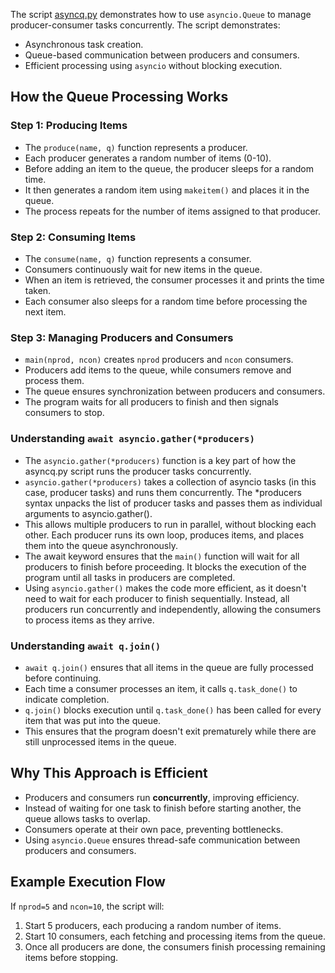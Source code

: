 The script [asyncq.py](./asyncq.py) demonstrates how to use `asyncio.Queue` to manage producer-consumer tasks concurrently. The script demonstrates:
- Asynchronous task creation.
- Queue-based communication between producers and consumers.
- Efficient processing using `asyncio` without blocking execution.

## How the Queue Processing Works

### Step 1: Producing Items
- The `produce(name, q)` function represents a producer.
- Each producer generates a random number of items (0-10).
- Before adding an item to the queue, the producer sleeps for a random time.
- It then generates a random item using `makeitem()` and places it in the queue.
- The process repeats for the number of items assigned to that producer.

### Step 2: Consuming Items
- The `consume(name, q)` function represents a consumer.
- Consumers continuously wait for new items in the queue.
- When an item is retrieved, the consumer processes it and prints the time taken.
- Each consumer also sleeps for a random time before processing the next item.

### Step 3: Managing Producers and Consumers
- `main(nprod, ncon)` creates `nprod` producers and `ncon` consumers.
- Producers add items to the queue, while consumers remove and process them.
- The queue ensures synchronization between producers and consumers.
- The program waits for all producers to finish and then signals consumers to stop.

### Understanding `await asyncio.gather(*producers)`
- The `asyncio.gather(*producers)` function is a key part of how the asyncq.py script runs the producer tasks concurrently.
- `asyncio.gather(*producers)` takes a collection of asyncio tasks (in this case, producer tasks) and runs them concurrently. The *producers syntax unpacks the list of producer tasks and passes them as individual arguments to asyncio.gather().
- This allows multiple producers to run in parallel, without blocking each other. Each producer runs its own loop, produces items, and places them into the queue asynchronously.
- The await keyword ensures that the `main()` function will wait for all producers to finish before proceeding. It blocks the execution of the program until all tasks in producers are completed.
- Using `asyncio.gather()` makes the code more efficient, as it doesn't need to wait for each producer to finish sequentially. Instead, all producers run concurrently and independently, allowing the consumers to process items as they arrive.

### Understanding `await q.join()`
- `await q.join()` ensures that all items in the queue are fully processed before continuing.
- Each time a consumer processes an item, it calls `q.task_done()` to indicate completion.
- `q.join()` blocks execution until `q.task_done()` has been called for every item that was put into the queue.
- This ensures that the program doesn't exit prematurely while there are still unprocessed items in the queue.

## Why This Approach is Efficient
- Producers and consumers run **concurrently**, improving efficiency.
- Instead of waiting for one task to finish before starting another, the queue allows tasks to overlap.
- Consumers operate at their own pace, preventing bottlenecks.
- Using `asyncio.Queue` ensures thread-safe communication between producers and consumers.

## Example Execution Flow
If `nprod=5` and `ncon=10`, the script will:
1. Start 5 producers, each producing a random number of items.
2. Start 10 consumers, each fetching and processing items from the queue.
3. Once all producers are done, the consumers finish processing remaining items before stopping.